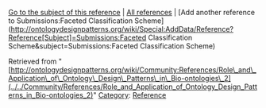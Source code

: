 [Go to the subject of this reference](../../Submissions/Faceted_Classification_Scheme "Submissions:Faceted Classification Scheme") | [All references](../../Community/References.1 "Community:References") | [Add another reference to Submissions:Faceted Classification Scheme](http://ontologydesignpatterns.org/wiki/Special:AddData/Reference?Reference[Subject]=Submissions:Faceted Classification Scheme&subject=Submissions:Faceted Classification Scheme)


Retrieved from "[http://ontologydesignpatterns.org/wiki/Community:References/Role\_and\_Application\_of\_Ontology\_Design\_Patterns\_in\_Bio-ontologies\_2](../../Community/References/Role_and_Application_of_Ontology_Design_Patterns_in_Bio-ontologies_2)"
 [Category](http://ontologydesignpatterns.org/wiki/Special:Categories "Special:Categories"): [Reference](../../Category/Reference "Category:Reference")